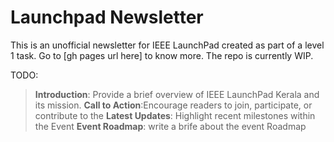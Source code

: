 # Launchpad Newsletter

This is an unofficial newsletter for IEEE LaunchPad created as part of a level 1 task. Go to [gh pages url here] to know more. The repo is currently WIP.

TODO:
> **Introduction**: Provide a brief overview of IEEE LaunchPad Kerala and its mission.
> **Call to Action**:Encourage readers to join, participate, or contribute to the
> **Latest Updates**: Highlight recent milestones within the Event
> **Event  Roadmap**: write a  brife about the event Roadmap

